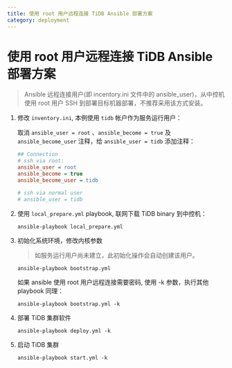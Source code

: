 ```yaml
---
title: 使用 root 用户远程连接 TiDB Ansible 部署方案
category: deployment
---
```


# 使用 root 用户远程连接 TiDB Ansible 部署方案

> Ansible 远程连接用户(即 incentory.ini 文件中的 ansible_user)，从中控机使用 root 用户 SSH 到部署目标机器部署，不推荐采用该方式安装。

1.  修改 `inventory.ini`, 本例使用 `tidb` 帐户作为服务运行用户：

    取消 `ansible_user = root` 、`ansible_become = true` 及 `ansible_become_user` 注释，给 `ansible_user = tidb` 添加注释：

    ```ini
    ## Connection
    # ssh via root:
    ansible_user = root
    ansible_become = true
    ansible_become_user = tidb

    # ssh via normal user
    # ansible_user = tidb
    ```

2.  使用 `local_prepare.yml` playbook, 联网下载 TiDB binary 到中控机：

    ```
    ansible-playbook local_prepare.yml
    ```

3.  初始化系统环境，修改内核参数

    > 如服务运行用户尚未建立，此初始化操作会自动创建该用户。

    ```
    ansible-playbook bootstrap.yml
    ```

    如果 ansible 使用 root 用户远程连接需要密码, 使用 -k 参数，执行其他 playbook 同理：

    ```
    ansible-playbook bootstrap.yml -k
    ```

4.  部署 TiDB 集群软件

    ```
    ansible-playbook deploy.yml -k
    ```

5.  启动 TiDB 集群

    ```
    ansible-playbook start.yml -k
    ```
